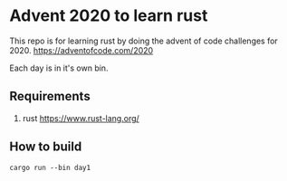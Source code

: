 Advent 2020 to learn rust
=========================

This repo is for learning rust by doing the advent of code challenges for 2020. 
https://adventofcode.com/2020

Each day is in it's own bin. 

Requirements
------------
1. rust https://www.rust-lang.org/

How to build
------------
```
cargo run --bin day1
```